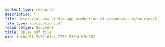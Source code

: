 ```yaml
---
content_type: resource
description: ''
file: https://ol-ocw-studio-app-production.s3.amazonaws.com/courses/6-172-performance-engineering-of-software-systems-fall-2018/1dc0af9f7e5761e477555339c1f5d762_6I26_r1BKd8.pdf
file_type: application/pdf
resourcetype: Document
title: 3play pdf file
uid: 1dc0af9f-7e57-61e4-7755-5339c1f5d762
---
```

